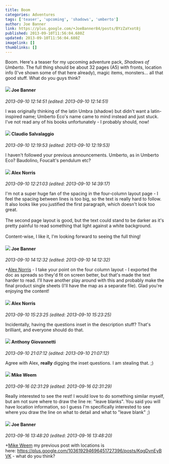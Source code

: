 ```yaml
---
title: Boom
categories: Adventures
tags: ['teaser', 'upcoming', 'shadows', 'umberto']
author: Joe Banner
link: https://plus.google.com/+JoeBanner84/posts/BYzZaYxot8j
published: 2013-09-10T11:56:04.680Z
updated: 2013-09-10T11:56:04.680Z
imagelink: []
thumblinks: []
---
```


Boom. Here&#39;s a teaser for my upcoming adventure pack, <i>Shadows of Umberto</i>. The full thing should be about 32 pages (A5) with fronts, location info (I&#39;ve shown some of that here already), magic items, monsters... all that good stuff. What do you guys think?
<div id='comment z12qcpxq5u3vhv2lz23vgh4bpuazstngq04'>
  <h4><img src='{{site.baseurl}}//images/avatars/103619294696451727396_photo.jpg'> Joe Banner</h4>
      <p><cite>2013-09-10 12:14:51 (edited: 2013-09-10 12:14:51)</cite></p>
        <p>I was originally thinking of the latin Umbra (shadow) but didn&#39;t want a latin-inspired name; Umberto Eco&#39;s name came to mind instead and just stuck. I&#39;ve not read any of his books unfortunately - I probably should, now!</p>
</div>
        

<div id='comment z12qcpxq5u3vhv2lz23vgh4bpuazstngq04'>
  <h4><img src='{{site.baseurl}}//images/avatars/101186544999045093337_photo.jpg'> Claudio Salvalaggio</h4>
      <p><cite>2013-09-10 12:19:53 (edited: 2013-09-10 12:19:53)</cite></p>
        <p>I haven&#39;t followed your previous announcements. Umberto, as in Umberto Eco? Baudolino, Foucalt&#39;s pendulum etc?</p>
</div>
        

<div id='comment z12qcpxq5u3vhv2lz23vgh4bpuazstngq04'>
  <h4><img src='{{site.baseurl}}//images/avatars/112750659160242168572_photo.jpg'> Alex Norris</h4>
      <p><cite>2013-09-10 12:21:03 (edited: 2013-09-10 14:39:17)</cite></p>
        <p>I&#39;m not a super huge fan of the spacing in the four-column layout page - I feel the spacing between lines is too big, so the text is really hard to follow. It also looks like you justified the first paragraph, which doesn&#39;t look too great.<br /><br />The second page layout is good, but the text could stand to be darker as it&#39;s pretty painful to read something that light against a white background.<br /><br />Content-wise, I like it, I&#39;m looking forward to seeing the full thing!</p>
</div>
        

<div id='comment z12qcpxq5u3vhv2lz23vgh4bpuazstngq04'>
  <h4><img src='{{site.baseurl}}//images/avatars/103619294696451727396_photo.jpg'> Joe Banner</h4>
      <p><cite>2013-09-10 14:12:32 (edited: 2013-09-10 14:12:32)</cite></p>
        <p><span class="proflinkWrapper"><span class="proflinkPrefix">+</span><a class="proflink" href="https://plus.google.com/112750659160242168572" oid="112750659160242168572">Alex Norris</a></span> - I take your point on the four column layout - I exported the doc as spreads so they&#39;d fit on screen better, but that&#39;s made the text harder to read. I&#39;ll have another play around with this and probably make the final product single sheets (I&#39;ll have the map as a separate file). Glad you&#39;re enjoying the content!</p>
</div>
        

<div id='comment z12qcpxq5u3vhv2lz23vgh4bpuazstngq04'>
  <h4><img src='{{site.baseurl}}//images/avatars/112750659160242168572_photo.jpg'> Alex Norris</h4>
      <p><cite>2013-09-10 15:23:25 (edited: 2013-09-10 15:23:25)</cite></p>
        <p>Incidentally, having the questions inset in the description stuff? That&#39;s brilliant, and everyone should do that.</p>
</div>
        

<div id='comment z12qcpxq5u3vhv2lz23vgh4bpuazstngq04'>
  <h4><img src='{{site.baseurl}}//images/avatars/112155385682843462205_photo.jpg'> Anthony Giovannetti</h4>
      <p><cite>2013-09-10 21:07:12 (edited: 2013-09-10 21:07:12)</cite></p>
        <p>Agree with Alex, <b>really</b> digging the inset questions. I am stealing that. ;)</p>
</div>
        

<div id='comment z12qcpxq5u3vhv2lz23vgh4bpuazstngq04'>
  <h4><img src='{{site.baseurl}}//images/avatars/106974596503338920008_photo.jpg'> Mike Weem</h4>
      <p><cite>2013-09-16 02:31:29 (edited: 2013-09-16 02:31:29)</cite></p>
        <p>Really interested to see the rest! I would love to do something similar myself, but am not sure where to draw the line re: &quot;leave blanks&quot;. You said you will have location information, so I guess I&#39;m specifically interested to see where you draw the line on what to detail and what to &quot;leave blank&quot; ;)</p>
</div>
        

<div id='comment z12qcpxq5u3vhv2lz23vgh4bpuazstngq04'>
  <h4><img src='{{site.baseurl}}//images/avatars/103619294696451727396_photo.jpg'> Joe Banner</h4>
      <p><cite>2013-09-16 13:48:20 (edited: 2013-09-16 13:48:20)</cite></p>
        <p><span class="proflinkWrapper"><span class="proflinkPrefix">+</span><a class="proflink" href="https://plus.google.com/106974596503338920008" oid="106974596503338920008">Mike Weem</a></span> my previous post with locations is here: <a href="https://plus.google.com/103619294696451727396/posts/KqgDvnEyBVK" class="ot-anchor">https://plus.google.com/103619294696451727396/posts/KqgDvnEyBVK</a> - what do you think?</p>
</div>
        
